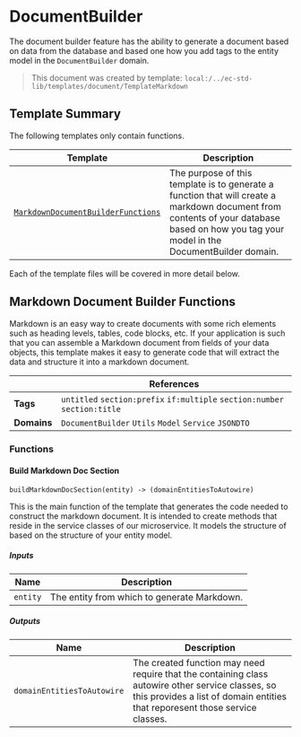 [//]: # ( =====preserve===== start-Introduction ===== )
# DocumentBuilder

The document builder feature has the ability to generate a document based on data from the database and based one how you add tags to the entity model in the `DocumentBuilder` domain.

[//]: # ( =====preserve===== end-Introduction ===== )

> This document was created by template: `local:/../ec-std-lib/templates/document/TemplateMarkdown`

<a name="template-summary"></a>
## Template Summary

The following templates only contain functions.

|Template|Description|
|---|---|
| [`MarkdownDocumentBuilderFunctions`](#markdown-document-builder-functions) | The purpose of this template is to generate a function that will create a markdown document from contents of your database based on how you tag your model in the DocumentBuilder domain. |

Each of the template files will be covered in more detail below.

<a name="markdown-document-builder-functions"></a>
## Markdown Document Builder Functions

Markdown is an easy way to create documents with some rich elements such as heading levels, tables, code blocks, etc. If your application is such that you can assemble a Markdown document from fields of your data objects, this template makes it easy to generate code that will extract the data and structure it into a markdown document.

| |References|
|---|---|
| **Tags** |`untitled` `section:prefix` `if:multiple` `section:number` `section:title` |
| **Domains** |`DocumentBuilder` `Utils` `Model` `Service` `JSONDTO` |

### Functions

#### Build Markdown Doc Section

```
buildMarkdownDocSection(entity) -> (domainEntitiesToAutowire)
```

This is the main function of the template that generates the code needed to construct the markdown document. It is intended to create methods that reside in the service classes of our microservice. It models the structure of based on the structure of your entity model.

##### Inputs

|Name|Description|
|---|---|
|`entity`|The entity from which to generate Markdown.|

##### Outputs

|Name|Description|
|---|---|
|`domainEntitiesToAutowire`|The created function may need require that the containing class autowire other service classes, so this provides a list of domain entities that reporesent those service classes.|


